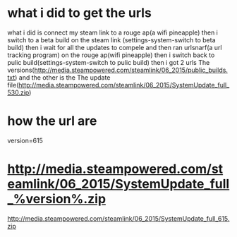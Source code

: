 # what i did to get the urls
what i did is connect my steam link to a rouge ap(a wifi pineapple)
then i switch to a beta build on the steam link (settings-system-switch to beta build) then i wait for all the updates to compele 
and then ran urlsnarf(a url tracking program) on the rouge ap(wifi pineapple)
then i switch back to pulic build(settings-system-switch to pulic build) then i got 2 urls 
The versions(http://media.steampowered.com/steamlink/06_2015/public_builds.txt) and the other is the 
The update file(http://media.steampowered.com/steamlink/06_2015/SystemUpdate_full_530.zip)

# how the url are

version=615

http://media.steampowered.com/steamlink/06_2015/SystemUpdate_full_%version%.zip
=
http://media.steampowered.com/steamlink/06_2015/SystemUpdate_full_615.zip
